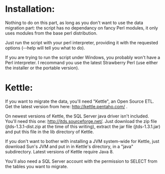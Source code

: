 Installation:
==========================
Nothing to do on this part, as long as you don't want to use the data migration part: the script
has no dependancy on fancy Perl modules, it only uses modules from the base perl distribution.

Just run the script with your perl interpreter, providing it with the requested options (--help
will tell you what to do).

If you are trying to run the script under Windows, you probably won't have a Perl interpreter. I recommand you use the latest Strawberry Perl (use either the installer or the portable version).

Kettle:
==========================
If you want to migrate the data, you'll need "Kettle", an Open Source ETL. Get the latest version
from here: http://kettle.pentaho.com/ .

On newest versions of Kettle, the SQL Server java driver isn't included. You'll need this one: http://jtds.sourceforge.net/. Just download the zip file (jtds-1.3.1-dist.zip at the time of this writing), extract the jar file (jtds-1.3.1.jar) and put this file in the lib directory of Kettle.

If you don't want to bother with installing a JVM system-wide for Kettle, just download Sun's JVM and put in in Kettle's directory, in a "java" subdirectory. Latest versions of Kettle require Java 8.

You'll also need a SQL Server account with the permission to SELECT from the tables you want to migrate.



